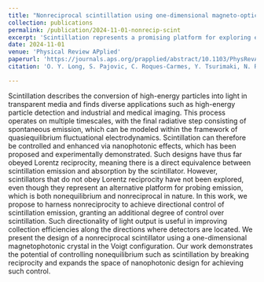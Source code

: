 ```yaml
---
title: "Nonreciprocal scintillation using one-dimensional magneto-optical photonic crystals"
collection: publications
permalink: /publication/2024-11-01-nonrecip-scint
excerpt: 'Scintillation represents a promising platform for exploring emission that is both nonequilibrium and nonreciprocal. In this work, we propose a nonreciprocal scintillator using a one-dimensional magnetophotonic crystal in the Voigt configuration.'
date: 2024-11-01
venue: 'Physical Review APplied'
paperurl: 'https://journals.aps.org/prapplied/abstract/10.1103/PhysRevApplied.22.054062'
citation: 'O. Y. Long, S. Pajovic, C. Roques-Carmes, Y. Tsurimaki, N. Rivera, M. Soljačić, S. V. Boriskina, and S. Fan, "Nonreciprocal scintillation using one-dimensional magneto-optical photonic crystals," <i>Physical Review Applied</i> <b>22</b>, 054062 (2024).'

---
```


Scintillation describes the conversion of high-energy particles into light in transparent media and finds diverse applications such as high-energy particle detection and industrial and medical imaging. This process operates on multiple timescales, with the final radiative step consisting of spontaneous emission, which can be modeled within the framework of quasiequilibrium fluctuational electrodynamics. Scintillation can therefore be controlled and enhanced via nanophotonic effects, which has been proposed and experimentally demonstrated. Such designs have thus far obeyed Lorentz reciprocity, meaning there is a direct equivalence between scintillation emission and absorption by the scintillator. However, scintillators that do not obey Lorentz reciprocity have not been explored, even though they represent an alternative platform for probing emission, which is both nonequilibrium and nonreciprocal in nature. In this work, we propose to harness nonreciprocity to achieve directional control of scintillation emission, granting an additional degree of control over scintillation. Such directionality of light output is useful in improving collection efficiencies along the directions where detectors are located. We present the design of a nonreciprocal scintillator using a one-dimensional magnetophotonic crystal in the Voigt configuration. Our work demonstrates the potential of controlling nonequilibrium such as scintillation by breaking reciprocity and expands the space of nanophotonic design for achieving such control.
